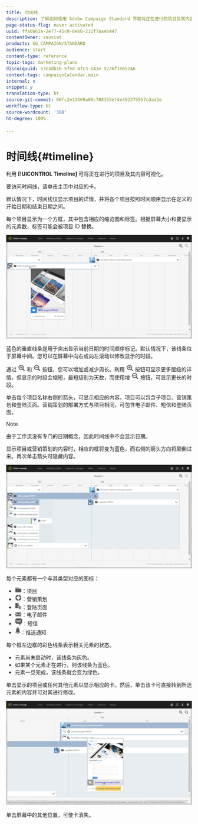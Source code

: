 ```yaml
---
title: 时间线
description: 了解如何使用 Adobe Campaign Standard 界面将正在进行的项目及其内容可视化。
page-status-flag: never-activated
uuid: ffa0a63a-2e77-45c0-8e60-212f7aaeb447
contentOwner: sauviat
products: SG_CAMPAIGN/STANDARD
audience: start
content-type: reference
topic-tags: marketing-plans
discoiquuid: 53e3db10-5fed-4fc3-b41e-5226f1e05246
context-tags: campaignCalendar,main
internal: n
snippet: y
translation-type: ht
source-git-commit: 00fc2e12669a00c788355ef4e492375957cdad2e
workflow-type: ht
source-wordcount: '380'
ht-degree: 100%

---
```



# 时间线{#timeline}

利用 **[!UICONTROL Timeline]** 可将正在进行的项目及其内容可视化。

要访问时间线，请单击主页中对应的卡。

默认情况下，时间线仅显示项目的详情，并将各个项目按照时间顺序显示在定义的开始日期和结束日期之间。

每个项目显示为一个方框，其中包含相应的缩览图和标签。根据屏幕大小和要显示的元素数，标签可能会被项目 ID 替换。

![](assets/timeline_1.png)

蓝色的垂直线条是用于突出显示当前日期的时间顺序标记。默认情况下，该线条位于屏幕中间。您可以在屏幕中向右或向左滚动以修改显示的时段。

通过 ![](assets/timeline_zoom_in.png) 和 ![](assets/timeline_zoom_out.png) 按钮，您可以增加或减少周长。利用 ![](assets/timeline_zoom_in.png) 按钮可显示更多层级的详情，但显示的时段会缩短，最短级别为天数，而使用增 ![](assets/timeline_zoom_out.png) 按钮，可显示更长的时段。

单击每个项目名称右侧的箭头，可显示相应的内容。项目可以包含子项目、营销策划和登陆页面。营销策划的部署方式与项目相同，可包含电子邮件、短信和登陆页面。

>[!NOTE]
>
>由于工作流没有专门的日期概念，因此时间线中不会显示日期。

显示项目或营销策划的内容时，相应的框将变为蓝色，而右侧的箭头方向将颠倒过来。再次单击箭头可隐藏内容。

![](assets/timeline_2.png)

每个元素都有一个与其类型对应的图标：

* ![](assets/timeline_program_icon.png)：项目
* ![](assets/timeline_campaign_icon.png)：营销策划
* ![](assets/timeline_lp_icon.png)：登陆页面
* ![](assets/timeline_email_icon.png)：电子邮件
* ![](assets/timeline_sms_icon.png)：短信
* ![](assets/timeline_push_icon.png)：推送通知

每个框左边框的彩色线条表示相关元素的状态。

* 元素尚未启动时，该线条为灰色。
* 如果某个元素正在进行，则该线条为蓝色。
* 元素一旦完成，该线条就会变为绿色。

单击显示的项目或任何其他元素以显示相应的卡。然后，单击该卡可直接转到所选元素的内容并可对其进行修改。

![](assets/timeline_3.png)

单击屏幕中的其他位置，可使卡消失。
